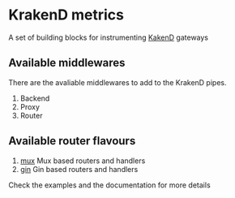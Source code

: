 KrakenD metrics
====

A set of building blocks for instrumenting [KakenD](http://www.krakend.io) gateways

## Available middlewares

There are the avaliable middlewares to add to the KrakenD pipes.

1. Backend
2. Proxy
3. Router

## Available router flavours

1. [mux](github.com/devopsfaith/krakend-metrics/blob/master/mux) Mux based routers and handlers
2. [gin](github.com/devopsfaith/krakend-metrics/blob/master/gin) Gin based routers and handlers

Check the examples and the documentation for more details